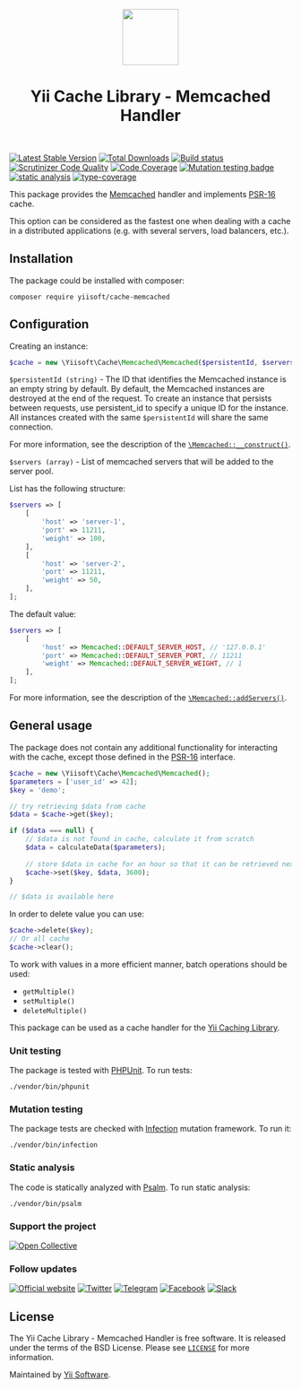 <p align="center">
    <a href="https://github.com/yiisoft" target="_blank">
        <img src="https://yiisoft.github.io/docs/images/yii_logo.svg" height="100px">
    </a>
    <h1 align="center">Yii Cache Library - Memcached Handler</h1>
    <br>
</p>

[![Latest Stable Version](https://poser.pugx.org/yiisoft/cache-memcached/v/stable.png)](https://packagist.org/packages/yiisoft/cache-memcached)
[![Total Downloads](https://poser.pugx.org/yiisoft/cache-memcached/downloads.png)](https://packagist.org/packages/yiisoft/cache-memcached)
[![Build status](https://github.com/yiisoft/cache-memcached/workflows/build/badge.svg)](https://github.com/yiisoft/cache-memcached/actions?query=workflow%3Abuild)
[![Scrutinizer Code Quality](https://scrutinizer-ci.com/g/yiisoft/cache-memcached/badges/quality-score.png?b=master)](https://scrutinizer-ci.com/g/yiisoft/cache-memcached/?branch=master)
[![Code Coverage](https://scrutinizer-ci.com/g/yiisoft/cache-memcached/badges/coverage.png?b=master)](https://scrutinizer-ci.com/g/yiisoft/cache-memcached/?branch=master)
[![Mutation testing badge](https://img.shields.io/endpoint?style=flat&url=https%3A%2F%2Fbadge-api.stryker-mutator.io%2Fgithub.com%2Fyiisoft%2Fcache-memcached%2Fmaster)](https://dashboard.stryker-mutator.io/reports/github.com/yiisoft/cache-memcached/master)
[![static analysis](https://github.com/yiisoft/cache-memcached/workflows/static%20analysis/badge.svg)](https://github.com/yiisoft/cache-memcached/actions?query=workflow%3A%22static+analysis%22)
[![type-coverage](https://shepherd.dev/github/yiisoft/cache-memcached/coverage.svg)](https://shepherd.dev/github/yiisoft/cache-memcached)

This package provides the [Memcached](https://www.php.net/manual/book.memcached.php)
handler and implements [PSR-16](https://www.php-fig.org/psr/psr-16/) cache.

This option can be considered as the fastest one when dealing with a cache in
a distributed applications (e.g. with several servers, load balancers, etc.).

## Installation

The package could be installed with composer:

```
composer require yiisoft/cache-memcached
```

## Configuration

Creating an instance:

```php
$cache = new \Yiisoft\Cache\Memcached\Memcached($persistentId, $servers);
```

`$persistentId (string)` - The ID that identifies the Memcached instance is an empty string by default.
By default, the Memcached instances are destroyed at the end of the request.
To create an instance that persists between requests, use persistent_id to specify a unique ID for the instance.
All instances created with the same `$persistentId` will share the same connection.

For more information, see the description of the
[`\Memcached::__construct()`](https://www.php.net/manual/memcached.construct.php).

`$servers (array)` - List of memcached servers that will be added to the server pool.

List has the following structure:

```php
$servers => [
    [
        'host' => 'server-1',
        'port' => 11211,
        'weight' => 100,
    ],
    [
        'host' => 'server-2',
        'port' => 11211,
        'weight' => 50,
    ],
];
```

The default value:

```php
$servers => [
    [
        'host' => Memcached::DEFAULT_SERVER_HOST, // '127.0.0.1'
        'port' => Memcached::DEFAULT_SERVER_PORT, // 11211
        'weight' => Memcached::DEFAULT_SERVER_WEIGHT, // 1
    ],
];
```

For more information, see the description of the
[`\Memcached::addServers()`](https://www.php.net/manual/memcached.addservers.php).

## General usage

The package does not contain any additional functionality for interacting with the cache,
except those defined in the [PSR-16](https://www.php-fig.org/psr/psr-16/) interface.

```php
$cache = new \Yiisoft\Cache\Memcached\Memcached();
$parameters = ['user_id' => 42];
$key = 'demo';

// try retrieving $data from cache
$data = $cache->get($key);

if ($data === null) {
    // $data is not found in cache, calculate it from scratch
    $data = calculateData($parameters);
    
    // store $data in cache for an hour so that it can be retrieved next time
    $cache->set($key, $data, 3600);
}

// $data is available here
```

In order to delete value you can use:

```php
$cache->delete($key);
// Or all cache
$cache->clear();
```

To work with values in a more efficient manner, batch operations should be used:

- `getMultiple()`
- `setMultiple()`
- `deleteMultiple()`

This package can be used as a cache handler for the [Yii Caching Library](https://github.com/yiisoft/cache).

### Unit testing

The package is tested with [PHPUnit](https://phpunit.de/). To run tests:

```shell
./vendor/bin/phpunit
```

### Mutation testing

The package tests are checked with [Infection](https://infection.github.io/) mutation framework. To run it:

```shell
./vendor/bin/infection
```

### Static analysis

The code is statically analyzed with [Psalm](https://psalm.dev/). To run static analysis:

```shell
./vendor/bin/psalm
```

### Support the project

[![Open Collective](https://img.shields.io/badge/Open%20Collective-sponsor-7eadf1?logo=open%20collective&logoColor=7eadf1&labelColor=555555)](https://opencollective.com/yiisoft)

### Follow updates

[![Official website](https://img.shields.io/badge/Powered_by-Yii_Framework-green.svg?style=flat)](https://www.yiiframework.com/)
[![Twitter](https://img.shields.io/badge/twitter-follow-1DA1F2?logo=twitter&logoColor=1DA1F2&labelColor=555555?style=flat)](https://twitter.com/yiiframework)
[![Telegram](https://img.shields.io/badge/telegram-join-1DA1F2?style=flat&logo=telegram)](https://t.me/yii3en)
[![Facebook](https://img.shields.io/badge/facebook-join-1DA1F2?style=flat&logo=facebook&logoColor=ffffff)](https://www.facebook.com/groups/yiitalk)
[![Slack](https://img.shields.io/badge/slack-join-1DA1F2?style=flat&logo=slack)](https://yiiframework.com/go/slack)

## License

The Yii Cache Library - Memcached Handler is free software. It is released under the terms of the BSD License.
Please see [`LICENSE`](./LICENSE.md) for more information.

Maintained by [Yii Software](https://www.yiiframework.com/).
